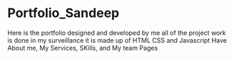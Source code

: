 # Portfolio_Sandeep
Here is the portfolio designed and developed by me all of the project work is done in my surveillance it is made up of HTML CSS and Javascript Have About me, My Services, SKills,  and My team Pages
